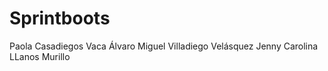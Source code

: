 # Sprintboots

Paola Casadiegos Vaca
Álvaro Miguel Villadiego Velásquez
Jenny Carolina LLanos Murillo
